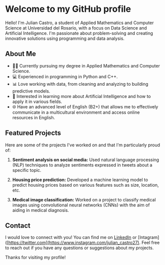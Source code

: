 # Welcome to my GitHub profile

Hello! I'm Julian Castro, a student of Applied Mathematics and Computer Science at Universidad del Rosario, with a focus on Data Science and Artificial Intelligence. I'm passionate about problem-solving and creating innovative solutions using programming and data analysis.

## About Me

- 👨‍🎓 Currently pursuing my degree in Applied Mathematics and Computer Science.
- 💻 Experienced in programming in Python and C++.
- 📊 Love working with data, from cleaning and analyzing to building predictive models.
- 🤖 Interested in learning more about Artificial Intelligence and how to apply it in various fields.
- 🌐 Have an advanced level of English (B2+) that allows me to effectively communicate in a multicultural environment and access online resources in English.

## Featured Projects

Here are some of the projects I've worked on and that I'm particularly proud of:

1. **Sentiment analysis on social media:** Used natural language processing (NLP) techniques to analyze sentiments expressed in tweets about a specific topic.
   
2. **Housing price prediction:** Developed a machine learning model to predict housing prices based on various features such as size, location, etc.

3. **Medical image classification:** Worked on a project to classify medical images using convolutional neural networks (CNNs) with the aim of aiding in medical diagnosis.

## Contact

I would love to connect with you! You can find me on [LinkedIn](https://linkedin.com/in/juli%C3%A1n-andr%C3%A9s-castro-avila-a69480160) or [Intagram]([https://twitter.com](https://www.instagram.com/julian_castro27). Feel free to reach out if you have any questions or suggestions about my projects.

Thanks for visiting my profile!
